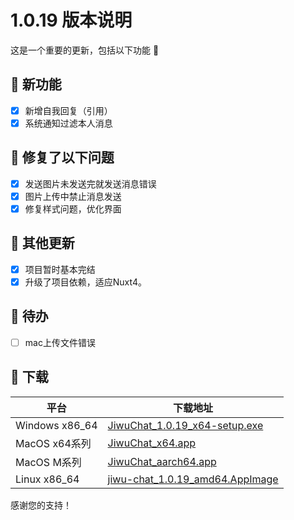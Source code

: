 # 1.0.19 版本说明

这是一个重要的更新，包括以下功能 🧪

## 🔮 新功能

- [x] 新增自我回复（引用）
- [x] 系统通知过滤本人消息

## 🔨 修复了以下问题

- [x] 发送图片未发送完就发送消息错误
- [x] 图片上传中禁止消息发送
- [x] 修复样式问题，优化界面

## 🧿 其他更新

- [x] 项目暂时基本完结
- [x] 升级了项目依赖，适应Nuxt4。

## 📌 待办

- [ ] mac上传文件错误

## 🧪 下载

| 平台 | 下载地址 |
| --- | --- |
| Windows x86_64 | [JiwuChat_1.0.19_x64-setup.exe](https://github.com/KiWi233333/jiwu-mall-chat-tauri/releases/download/v1.0.19/JiwuChat_1.0.19_x64-setup.exe) |
| MacOS x64系列 | [JiwuChat_x64.app](https://github.com/KiWi233333/jiwu-mall-chat-tauri/releases/download/v1.0.19/JiwuChat_x64.app) |
| MacOS M系列 | [JiwuChat_aarch64.app](https://github.com/KiWi233333/jiwu-mall-chat-tauri/releases/download/v1.0.19/JiwuChat_aarch64.app) |
| Linux x86_64 | [jiwu-chat_1.0.19_amd64.AppImage](https://github.com/KiWi233333/jiwu-mall-chat-tauri/releases/download/v1.0.19/jiwu-chat_1.0.19_amd64.AppImage) |

感谢您的支持！
